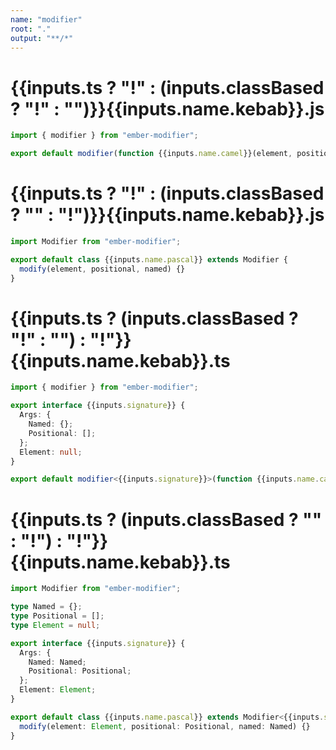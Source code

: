 ```yaml
---
name: "modifier"
root: "."
output: "**/*"
---
```


# {{inputs.ts ? "!" : (inputs.classBased ? "!" : "")}}{{inputs.name.kebab}}.js

```js
import { modifier } from "ember-modifier";

export default modifier(function {{inputs.name.camel}}(element, positional, named) {});

```

# {{inputs.ts ? "!" : (inputs.classBased ? "" : "!")}}{{inputs.name.kebab}}.js

```js
import Modifier from "ember-modifier";

export default class {{inputs.name.pascal}} extends Modifier {
  modify(element, positional, named) {}
}

```

# {{inputs.ts ? (inputs.classBased ? "!" : "") : "!"}}{{inputs.name.kebab}}.ts

```ts
import { modifier } from "ember-modifier";

export interface {{inputs.signature}} {
  Args: {
    Named: {};
    Positional: [];
  };
  Element: null;
}

export default modifier<{{inputs.signature}}>(function {{inputs.name.camel}}(element, positional, named) {});

```

# {{inputs.ts ? (inputs.classBased ? "" : "!") : "!"}}{{inputs.name.kebab}}.ts

```ts
import Modifier from "ember-modifier";

type Named = {};
type Positional = [];
type Element = null;

export interface {{inputs.signature}} {
  Args: {
    Named: Named;
    Positional: Positional;
  };
  Element: Element;
}

export default class {{inputs.name.pascal}} extends Modifier<{{inputs.signature}}> {
  modify(element: Element, positional: Positional, named: Named) {}
}

```
